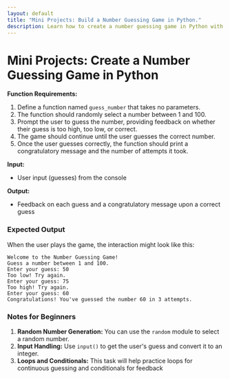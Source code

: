 ```yaml
---
layout: default
title: "Mini Projects: Build a Number Guessing Game in Python."
description: Learn how to create a number guessing game in Python with this step-by-step guide. Practice loops, conditionals, and random number generation in this fun mini-project.
---
```


# Mini Projects: Create a Number Guessing Game in Python

**Function Requirements:**
1. Define a function named `guess_number` that takes no parameters.
2. The function should randomly select a number between 1 and 100.
3. Prompt the user to guess the number, providing feedback on whether their guess is too high, too low, or correct.
4. The game should continue until the user guesses the correct number.
5. Once the user guesses correctly, the function should print a congratulatory message and the number of attempts it took.

**Input:**
- User input (guesses) from the console

**Output:**
- Feedback on each guess and a congratulatory message upon a correct guess

### Expected Output

When the user plays the game, the interaction might look like this:

```
Welcome to the Number Guessing Game!
Guess a number between 1 and 100.
Enter your guess: 50
Too low! Try again.
Enter your guess: 75
Too high! Try again.
Enter your guess: 60
Congratulations! You've guessed the number 60 in 3 attempts.
```

### Notes for Beginners

1. **Random Number Generation:** You can use the `random` module to select a random number.
2. **Input Handling:** Use `input()` to get the user's guess and convert it to an integer.
3. **Loops and Conditionals:** This task will help practice loops for continuous guessing and conditionals for feedback
